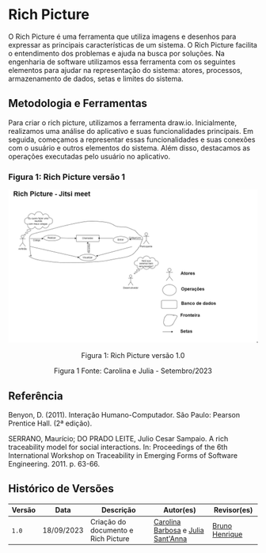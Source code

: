 # Rich Picture
<justify> O Rich Picture é uma ferramenta que utiliza imagens e desenhos para expressar as principais características de um sistema. O Rich Picture facilita o entendimento dos problemas e ajuda na busca por soluções. Na engenharia de software utilizamos essa ferramenta com os seguintes elementos para ajudar na representação do sistema: atores, processos, armazenamento de dados, setas e limites do sistema. </justify>

## Metodologia e Ferramentas

Para criar o rich picture, utilizamos a ferramenta draw.io. Inicialmente, realizamos uma análise do aplicativo e suas funcionalidades principais. Em seguida, começamos a representar essas funcionalidades e suas conexões com o usuário e outros elementos do sistema. Além disso, destacamos as operações executadas pelo usuário no aplicativo.

### Figura 1: Rich Picture versão 1
![Alt text](image.png)
<p align="center">Figura 1: Rich Picture versão 1.0 </p>
<p align="center"> Figura 1 Fonte: Carolina e Julia - Setembro/2023</p> 


## Referência

Benyon, D. (2011). Interação Humano-Computador. São Paulo: Pearson Prentice Hall. (2ª edição).

SERRANO, Maurício; DO PRADO LEITE, Julio Cesar Sampaio. A rich traceability model for social interactions. In: Proceedings of the 6th International Workshop on Traceability in Emerging Forms of Software Engineering. 2011. p. 63-66.


## Histórico de Versões

Versão  |   Data   | Descrição | Autor(es) | Revisor(es)
--------- | ------ | ------ | ---------- | ----------
 `1.0` | 18/09/2023 | Criação do documento e Rich Picture | [Carolina Barbosa](https://github.com/CarolinaBarb) e [Julia Sant'Anna](https://github.com/JuliaSSouza)| [Bruno Henrique](https://github.com/BrunoHenrique00)